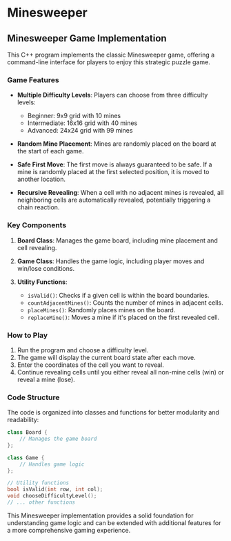 # Minesweeper

## Minesweeper Game Implementation

This C++ program implements the classic Minesweeper game, offering a command-line interface for players to enjoy this strategic puzzle game.

### Game Features

- **Multiple Difficulty Levels**: Players can choose from three difficulty levels:
  - Beginner: 9x9 grid with 10 mines
  - Intermediate: 16x16 grid with 40 mines
  - Advanced: 24x24 grid with 99 mines

- **Random Mine Placement**: Mines are randomly placed on the board at the start of each game.

- **Safe First Move**: The first move is always guaranteed to be safe. If a mine is randomly placed at the first selected position, it is moved to another location.

- **Recursive Revealing**: When a cell with no adjacent mines is revealed, all neighboring cells are automatically revealed, potentially triggering a chain reaction.

### Key Components

1. **Board Class**: Manages the game board, including mine placement and cell revealing.

2. **Game Class**: Handles the game logic, including player moves and win/lose conditions.

3. **Utility Functions**: 
   - `isValid()`: Checks if a given cell is within the board boundaries.
   - `countAdjacentMines()`: Counts the number of mines in adjacent cells.
   - `placeMines()`: Randomly places mines on the board.
   - `replaceMine()`: Moves a mine if it's placed on the first revealed cell.

### How to Play

1. Run the program and choose a difficulty level.
2. The game will display the current board state after each move.
3. Enter the coordinates of the cell you want to reveal.
4. Continue revealing cells until you either reveal all non-mine cells (win) or reveal a mine (lose).

### Code Structure

The code is organized into classes and functions for better modularity and readability:

```cpp
class Board {
    // Manages the game board
};

class Game {
    // Handles game logic
};

// Utility functions
bool isValid(int row, int col);
void chooseDifficultyLevel();
// ... other functions
```

This Minesweeper implementation provides a solid foundation for understanding game logic and can be extended with additional features for a more comprehensive gaming experience.
